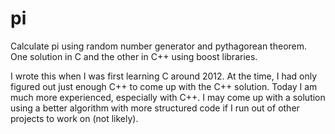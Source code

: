 # pi
Calculate pi using random number generator and pythagorean theorem. One solution in C and the other in C++ using boost libraries.

I wrote this when I was first learning C around 2012. At the time, I had only figured out just enough C++ to come up with the C++ solution. Today I am much more experienced, especially with C++. I may come up with a solution using a better algorithm with more structured code if I run out of other projects to work on (not likely).
